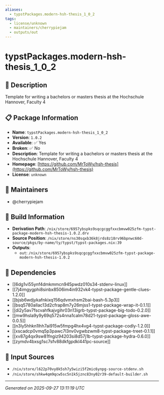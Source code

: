 ```yaml
---
aliases:
  - typstPackages.modern-hsh-thesis_1_0_2
tags:
  - license/unknown
  - maintainers/cherrypiejam
  - outputs/out
---
```


# typstPackages.modern-hsh-thesis_1_0_2

## 📝 Description

Template for writing a bachelors or masters thesis at the Hochschule Hannover, Faculty 4

## 📋 Package Information

- **Name**: `typstPackages.modern-hsh-thesis_1_0_2`
- **Version**: `1.0.2`
- **Available**: ✅ Yes
- **Broken**: ✅ No
- **Description**: Template for writing a bachelors or masters thesis at the Hochschule Hannover, Faculty 4
- **Homepage**: [https://github.com/MrToWy/hsh-thesis](https://github.com/MrToWy/hsh-thesis)
- **License**: `unknown`
## 👥 Maintainers

- @cherrypiejam


## 🔧 Build Information

- **Derivation Path**: `/nix/store/6957ybspks9sqcgcggfxxcbmvw025zfm-typst-package-modern-hsh-thesis-1.0.2.drv`
- **Source Position**: `/nix/store/ns30sqxb36k8jrds8z18rv96bpnwc60d-source/pkgs/by-name/ty/typst/typst-packages.nix:39`
- **Outputs**:
  - `out`:  `/nix/store/6957ybspks9sqcgcggfxxcbmvw025zfm-typst-package-modern-hsh-thesis-1.0.2`

## 🔗 Dependencies

- [[6dg1vi55ynf4dmkmmcn945pwdz010s34-stdenv-linux]]
- [[7j4imgygphi8sinbx8506im4in932vk4-typst-package-gentle-clues-1.2.0]]
- [[bjsb6wdjykafnkixq156qdvmxhsm2bai-bash-5.3p3]]
- [[bsq5780allac13d2cfrap8m7y26mjss1-typst-package-wrap-it-0.1.1]]
- [[di2y5av7fscvahfkajvgihr03n13igrb-typst-package-big-todo-0.2.0]]
- [[mw9hsla9y9y69q572s4nna1calm78d21-typst-package-gloss-awe-0.0.5]]
- [[n3ly5hhkn1lhh7ai915w5fmpg4hx4vg4-typst-package-codly-1.2.0]]
- [[xscadcp0vmq5p3pawc7l3nv0vgwbzwm8-typst-package-treet-0.1.1]]
- [[xv87g4qx9sw81fngiz94203si8d57j1b-typst-package-hydra-0.6.0]]
- [[zymdv4bxsg1sc7sfv88dkfgpdkl441pc-source]]

## 📁 Input Sources

- `/nix/store/l622p70vy8k5sh7y5wizi5f2mic6ynpg-source-stdenv.sh`
- `/nix/store/shkw4qm9qcw5sc5n1k5jznc83ny02r39-default-builder.sh`

---
*Generated on 2025-09-27 13:11:19 UTC*
